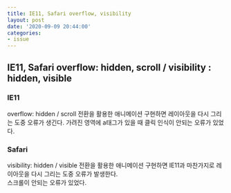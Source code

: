 ```yaml
---
title: IE11, Safari overflow, visibility
layout: post
date: '2020-09-09 20:44:00'
categories:
- issue
---
```


## IE11, Safari overflow: hidden, scroll / visibility : hidden, visible

### IE11

overflow: hidden / scroll 전환을 활용한 애니메이션 구현하면 
레이아웃을 다시 그리는 도중 오류가 생긴다.
가려진 영역에 a태그가 있을 때 클릭 인식이 안되는 오류가 있었다.

### Safari

visibility: hidden / visible 전환을 활용한 애니메이션 구현하면 
IE11과 마찬가지로 레이아웃을 다시 그리는 도중 오류가 발생한다.  
스크롤이 안되는 오류가 있었다. 



